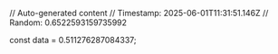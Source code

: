// Auto-generated content
// Timestamp: 2025-06-01T11:31:51.146Z
// Random: 0.6522593159735992

const data = 0.511276287084337;
